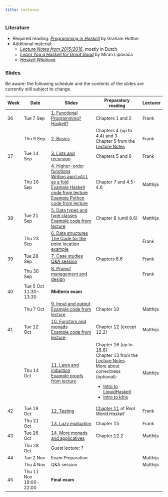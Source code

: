 ```yaml
---
title: Lectures
---
```


### Literature

* Required reading: [*Programming in Haskell*](http://www.cs.nott.ac.uk/~pszgmh/pih.html) by Graham Hutton
* Additional material:
    - [*Lecture Notes from 2015/2016*](http://www.cs.uu.nl/people/jur/FP-elec.pdf), mostly in Dutch
    - [*Learn You a Haskell for Great Good*](http://learnyouahaskell.com/) by Miran Lipovača
    - [*Haskell Wikibook*](https://en.wikibooks.org/wiki/Haskell)

### Slides

Be aware: the following schedule and the contents of the slides are
currently still subject to change.

<table class="table table-striped table-hover" style="font-size: 14px;">
  <thead>
    <tr>
      <th>Week</th>
      <th>Date</th>
      <th>Slides</th>
      <th>Preparatory reading</th>
      <th>Lecturer</th>
    </tr>
  </thead>
  <tbody>
    <tr>
      <td>36</td>
      <td>Tue 7 Sep</td>
      <td><a href="slides/fp-01-intro.pdf">1. Functional Programming? Haskell?</a></td>
      <td>Chapters 1 and 2</td>
      <td>Frank</td>
    </tr>
    <tr>
      <td></td>
      <td>Thu 9 Sep</td>
      <td><a href="slides/fp-02-basics.pdf">2. Basics</a>
      </td>
      <td>Chapters 4 (up to 4.4) and 3
        <br>Chapter 5 from the <a
                                 href="http://www.staff.science.uu.nl/~hage0101/FP-elec.pdf">Lecture
          Notes</a></td>
      <td>Frank</td>
    </tr>
    <tr>
      <td>37</td>
      <td>Tue 14 Sep</td>
      <td><a href="slides/fp-03-lists.pdf">3. Lists and recursion</a>
  </td>
      <td>Chapters 5 and 6</td>
      <td>Frank</td>
    </tr>
    <tr>
      <td></td>
      <td>Thu 16 Sep</td>
      <td><a href="slides/fp-04-h-o-functions.pdf">4. Higher-order functions</a>
        <br><a href="applyAllFold.html">Writing <tt>applyAll</tt> as a fold</a>
        <br><a href="slides/Lecture4.hs">Example Haskell code from lecture</a>
        <br><a href="slides/Lecture4.py">Example Python code from lecture</a>
        </td>
      <td>Chapter 7 and 4.5-4.6</td>
      <td>Matthijs</td>
    </tr>
    <tr>
      <td>38</td>
      <td>Tue 21 Sep</td>
      <td><a href="slides/fp-05-data-classes.pdf">5. Data types and type classes</a>
        <br><a href="slides/Lecture5.hs">Example code from lecture</a>
        </td>
      <td>Chapter 8 (until 8.6)</td>
      <td>Matthijs</td>
    </tr>
    <tr>
      <td></td>
      <td>Thu 23 Sep</td>
      <td><a href="slides/fp-06-data-structures-new.pdf">6. Data
        structures</a><br/>
        <a href="slides/sweep.hs">The Code for the point location example</a>
      </td>
      <td></td>
      <td>Frank</td>
    </tr>
    <tr>
      <td>39</td>
      <td>Tue 28 Sep</td>
      <td><a href="slides/fp-07-case-studies.pdf">7. Case studies</a>
        <br><a href="slides/fp-qa-2020.pdf">Q&A session</a>
        <!-- <br/><a href="trees.html">The problem statements for the Tree exercises</a> -->
     </td>
      <td>Chapters 8.6</td>
      <td>Frank</td>
    </tr>
    <tr>
      <td></td>
      <td>Thu 30 Sep</td>
      <td><a href="slides/fp-08-project-design-test.pdf">8. Project
  management and design</a></td>
      <td></td>
      <td>Frank</td>
    </tr>
    <tr class="warning">
      <td>40</td>
      <td>Tue 5 Oct 11:30-13:30</td>
      <td><b>Midterm exam</b></td>
      <td></td>
      <td></td>
    </tr>
    <tr>
      <td></td>
      <td>Thu 7 Oct<br /></td>
      <td><a href="slides/fp-09-io.pdf">9. Input and output</a>
        <br><a href="slides/Lecture9.hs">Example code from lecture</a>
        </td>
      <td>Chapter 10</td>
      <td>Matthijs</td>
    </tr>
    <tr>
      <td>41</td>
      <td>Tue 12 Oct</td>
      <td><a href="slides/fp-10-monads-one.pdf">10. Functors and monads</a>
        <br><a href="slides/Lecture10.hs">Example code from lecture</a>
        </td>
      <td>Chapter 12 (except 12.2)</td>
      <td>Matthijs</td>
    </tr>
    <tr>
      <td></td>
      <td>Thu 14 Oct</td>
      <td><a href="slides/fp-11-laws.pdf">11. Laws and induction</a>
        <br><a href="slides/Lecture11.hs">Example proofs from lecture</a>
        </td>
      <td>Chapter 16 (up to 16.6)
        <br>Chapter 13 from the <a href="http://www.staff.science.uu.nl/~hage0101/FP-elec.pdf">Lecture Notes</a>
        <br>More about correctness (optional):
        <ul>
          <li><a href="https://www.youtube.com/watch?v=vQrutfPAERQ">Intro to LiquidHaskell</a></li>
          <li><a href="https://www.youtube.com/watch?v=X36ye-1x_HQ">Intro to Idris</a></li>
        </ul></td>
      <td>Matthijs</td>
    </tr>
    <tr>
      <td>42</td>
      <td>Tue 19 Oct</td>
      <td><a href="slides/fp-12-lazy-eval.pdf">12. Testing</a></td>
      <td><a href="http://book.realworldhaskell.org/read/testing-and-quality-assurance.html">Chapter 11</a> of <i>Real World Haskell</i></td>
      <td>Frank</td>
    </tr>
    <tr>
      <td></td>
      <td>Thu 21 Oct</td>
      <td><a href="slides/fp-12-lazy-eval.pdf">13. Lazy evaluation</a></td>
      <td>Chapter 15</td>
      <td>Frank</td>
    </tr>
    <tr>
      <td>43</td>
      <td>Tue 26 Oct</td>
      <td><a href="slides/fp-13-monads-two.pdf">14. More monads and applicatives</a>
        <!-- <br><a href="slides/Lecture13.hs">Example code from lecture</a> -->
        </td>
      <td>Chapter 12.2</td>
      <td>Matthijs</td>
    </tr>
    <tr>
      <td></td>
      <td>Thu 28 Oct</td>
      <td>Guest lecture: ?</td>
      <td></td>
      <td></td>
    </tr>
    <tr>
      <td>44</td>
      <td>Tue 2 Nov<br /></td>
      <td>Exam Preparation
        <!-- <br><a href="slides/Lecture14-exam-prep.hs">Solutions to example questions</a> -->
      </td>
      <td></td>
      <td>Matthijs</td>
    </tr><tr>
      <td></td>
      <td>Thu 4 Nov<br /></td>
      <td>Q&A session
        <!-- <br><a href="slides/Lecture14-exam-prep.hs">Solutions to example questions</a> -->
      </td>
      <td></td>
      <td>Matthijs</td>
    </tr><tr class="warning">
      <td>45</td>
      <td>Thu 11 Nov 19:00-22:00</td>
      <td><b>Final exam</b></td>
      <td></td>
      <td></td>
    </tr>
  </tbody>
</table>
